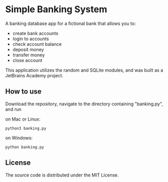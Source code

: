 # Simple Banking System

A banking database app for a fictional bank that allows you to:

- create bank accounts
- login to accounts
- check account balance
- deposit money
- transfer money
- close account


This application utilizes the random and SQLite modules, and was built as a JetBrains Academy project.


## How to use
Download the repository, navigate to the directory containing "banking.py", and run

on Mac or Linux:

```
python3 banking.py
```
on Windows:

```
python banking.py
```


## License
The source code is distributed under the MIT License.
